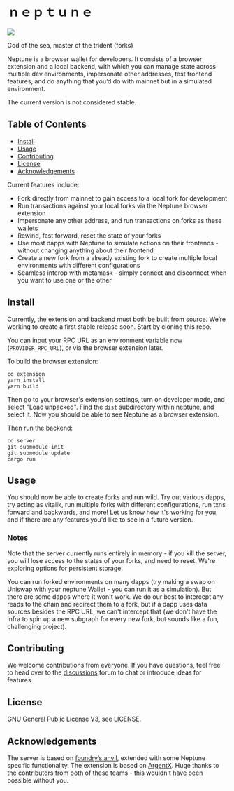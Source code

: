 # ｎｅｐｔｕｎｅ

<image src="./media/trident1.png"/>

God of the sea, master of the trident (forks)

Neptune is a browser wallet for developers. It consists of a browser extension
and a local backend, with which you can manage state across multiple dev
environments, impersonate other addresses, test frontend features, and do
anything that you’d do with mainnet but in a simulated environment. 

The current version is not considered stable.

## Table of Contents

- [Install](#install)
- [Usage](#usage)
- [Contributing](#contributing)
- [License](#license)
- [Acknowledgements](#acknowledgements)


Current features include:
- Fork directly from mainnet to gain access to a local fork for development
- Run transactions against your local forks via the Neptune browser extension
- Impersonate any other address, and run transactions on forks as these wallets
- Rewind, fast forward, reset the state of your forks
- Use most dapps with Neptune to simulate actions on their frontends - without
  changing anything about their frontend
- Create a new fork from a already existing fork to create multiple local
  environments with different configurations
- Seamless interop with metamask - simply connect and disconnect when you want
  to use one or the other

## Install 

Currently, the extension and backend must both be built from source. We’re working
to create a first stable release soon. Start by cloning this repo.

You can input your RPC URL as an environment variable now (`PROVIDER_RPC_URL`),
or via the browser extension later.

To build the browser extension:
```
cd extension
yarn install
yarn build
```

Then go to your browser's extension settings, turn on developer mode, and select
"Load unpacked". Find the `dist` subdirectory within neptune, and select it. Now
you should be able to see Neptune as a browser extension.

Then run the backend:
```
cd server
git submodule init
git submodule update
cargo run
```

## Usage

You should now be able to create forks and run wild. Try out various dapps, try
acting as vitalik, run multiple forks with different configurations, run txns
forward and backwards, and more! Let us know how it's working for you, and if
there are any features you'd like to see in a future version.

### Notes

Note that the server currently runs entirely in memory - if you kill the server,
you will lose access to the states of your forks, and need to reset. We're
exploring options for persistent storage.

You can run forked environments on many dapps (try making a swap on Uniswap with
your neptune Wallet - you can run it as a simulation). But there are some dapps
where it won't work. We do our best to intercept any reads to the chain and
redirect them to a fork, but if a dapp uses data sources besides the RPC URL,
we can't intercept that (we don't have the infra to spin up a new subgraph for
every new fork, but sounds like a fun, challenging project).

## Contributing

We welcome contributions from everyone. If you have questions, feel free to head
over to the [discussions](https://github.com/recursive-research/neptune/discussions)
forum to chat or introduce ideas for features.

## License

GNU General Public License V3, see [LICENSE](./LICENSE).

## Acknowledgements

The server is based on [foundry’s anvil](https://github.com/foundry-rs/foundry),
extended with some Neptune specific functionality. The extension is based on
[ArgentX](https://github.com/argentlabs/argent-x). Huge thanks to the contributors
from both of these teams - this wouldn't have been possible without you.
